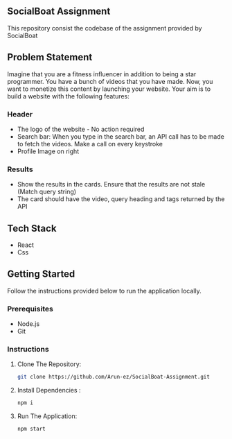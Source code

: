 ## SocialBoat Assignment

This repository consist the codebase of the assignment provided by SocialBoat

## Problem Statement
Imagine that you are a fitness influencer in addition to being a star programmer. You have a bunch of videos that you have made. Now, you want to monetize this content by launching your website. Your aim is to build a website with the following features:

### Header
- The logo of the website - No action required
- Search bar: When you type in the search bar, an API call has to be made to fetch the videos. Make a call on every keystroke
- Profile Image on right

### Results
- Show the results in the cards. Ensure that the results are not stale (Match query string)
- The card should have the video, query heading and tags returned by the API

## Tech Stack

- React
- Css

## Getting Started

Follow the instructions provided below to run the application locally.

### Prerequisites

- Node.js
- Git 

### Instructions

1. Clone The Repository:

   ```bash
   git clone https://github.com/Arun-ez/SocialBoat-Assignment.git
   ```

2. Install Dependencies :

   ```bash
   npm i
   ```

3. Run The Application:

   ```bash
   npm start
   ```
